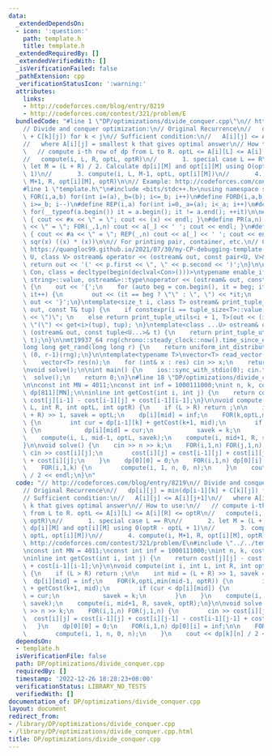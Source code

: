 ```yaml
---
data:
  _extendedDependsOn:
  - icon: ':question:'
    path: template.h
    title: template.h
  _extendedRequiredBy: []
  _extendedVerifiedWith: []
  _isVerificationFailed: false
  _pathExtension: cpp
  _verificationStatusIcon: ':warning:'
  attributes:
    links:
    - http://codeforces.com/blog/entry/8219
    - http://codeforces.com/contest/321/problem/E
  bundledCode: "#line 1 \"DP/optimizations/divide_conquer.cpp\"\n// http://codeforces.com/blog/entry/8219\n\
    // Divide and conquer optimization:\n// Original Recurrence\n//   dp[i][j] = min(dp[i-1][k]\
    \ + C[k][j]) for k < j\n// Sufficient condition:\n//   A[i][j] <= A[i][j+1]\n\
    //   where A[i][j] = smallest k that gives optimal answer\n// How to use:\n//\
    \   // compute i-th row of dp from L to R. optL <= A[i][L] <= A[i][R] <= optR\n\
    //   compute(i, L, R, optL, optR)\n//       1. special case L == R\n//       2.\
    \ let M = (L + R) / 2. Calculate dp[i][M] and opt[i][M] using O(optR - optL +\
    \ 1)\n//       3. compute(i, L, M-1, optL, opt[i][M])\n//       4. compute(i,\
    \ M+1, R, opt[i][M], optR)\n\n// Example: http://codeforces.com/contest/321/problem/E\n\
    #line 1 \"template.h\"\n#include <bits/stdc++.h>\nusing namespace std;\n\n#define\
    \ FOR(i,a,b) for(int i=(a),_b=(b); i<=_b; i++)\n#define FORD(i,a,b) for(int i=(a),_b=(b);\
    \ i>=_b; i--)\n#define REP(i,a) for(int i=0,_a=(a); i<_a; i++)\n#define EACH(it,a)\
    \ for(__typeof(a.begin()) it = a.begin(); it != a.end(); ++it)\n\n#define DEBUG(x)\
    \ { cout << #x << \" = \"; cout << (x) << endl; }\n#define PR(a,n) { cout << #a\
    \ << \" = \"; FOR(_,1,n) cout << a[_] << ' '; cout << endl; }\n#define PR0(a,n)\
    \ { cout << #a << \" = \"; REP(_,n) cout << a[_] << ' '; cout << endl; }\n\n#define\
    \ sqr(x) ((x) * (x))\n\n// For printing pair, container, etc.\n// Copied from\
    \ https://quangloc99.github.io/2021/07/30/my-CP-debugging-template.html\ntemplate<class\
    \ U, class V> ostream& operator << (ostream& out, const pair<U, V>& p) {\n   \
    \ return out << '(' << p.first << \", \" << p.second << ')';\n}\n\ntemplate<class\
    \ Con, class = decltype(begin(declval<Con>()))>\ntypename enable_if<!is_same<Con,\
    \ string>::value, ostream&>::type\noperator << (ostream& out, const Con& con)\
    \ {\n    out << '{';\n    for (auto beg = con.begin(), it = beg; it != con.end();\
    \ it++) {\n        out << (it == beg ? \"\" : \", \") << *it;\n    }\n    return\
    \ out << '}';\n}\ntemplate<size_t i, class T> ostream& print_tuple_utils(ostream&\
    \ out, const T& tup) {\n    if constexpr(i == tuple_size<T>::value) return out\
    \ << \")\"; \n    else return print_tuple_utils<i + 1, T>(out << (i ? \", \" :\
    \ \"(\") << get<i>(tup), tup); \n}\ntemplate<class ...U> ostream& operator <<\
    \ (ostream& out, const tuple<U...>& t) {\n    return print_tuple_utils<0, tuple<U...>>(out,\
    \ t);\n}\n\nmt19937_64 rng(chrono::steady_clock::now().time_since_epoch().count());\n\
    long long get_rand(long long r) {\n    return uniform_int_distribution<long long>\
    \ (0, r-1)(rng);\n}\n\ntemplate<typename T>\nvector<T> read_vector(int n) {\n\
    \    vector<T> res(n);\n    for (int& x : res) cin >> x;\n    return res;\n}\n\
    \nvoid solve();\n\nint main() {\n    ios::sync_with_stdio(0); cin.tie(0);\n  \
    \  solve();\n    return 0;\n}\n#line 18 \"DP/optimizations/divide_conquer.cpp\"\
    \n\nconst int MN = 4011;\nconst int inf = 1000111000;\nint n, k, cost[MN][MN],\
    \ dp[811][MN];\n\ninline int getCost(int i, int j) {\n    return cost[j][j] -\
    \ cost[j][i-1] - cost[i-1][j] + cost[i-1][i-1];\n}\n\nvoid compute(int i, int\
    \ L, int R, int optL, int optR) {\n    if (L > R) return ;\n\n    int mid = (L\
    \ + R) >> 1, savek = optL;\n    dp[i][mid] = inf;\n    FOR(k,optL,min(mid-1, optR))\
    \ {\n        int cur = dp[i-1][k] + getCost(k+1, mid);\n        if (cur < dp[i][mid])\
    \ {\n            dp[i][mid] = cur;\n            savek = k;\n        }\n    }\n\
    \    compute(i, L, mid-1, optL, savek);\n    compute(i, mid+1, R, savek, optR);\n\
    }\n\nvoid solve() {\n    cin >> n >> k;\n    FOR(i,1,n) FOR(j,1,n) {\n       \
    \ cin >> cost[i][j];\n        cost[i][j] = cost[i-1][j] + cost[i][j-1] - cost[i-1][j-1]\
    \ + cost[i][j];\n    }\n    dp[0][0] = 0;\n    FOR(i,1,n) dp[0][i] = inf;\n\n\
    \    FOR(i,1,k) {\n        compute(i, 1, n, 0, n);\n    }\n    cout << dp[k][n]\
    \ / 2 << endl;\n}\n"
  code: "// http://codeforces.com/blog/entry/8219\n// Divide and conquer optimization:\n\
    // Original Recurrence\n//   dp[i][j] = min(dp[i-1][k] + C[k][j]) for k < j\n\
    // Sufficient condition:\n//   A[i][j] <= A[i][j+1]\n//   where A[i][j] = smallest\
    \ k that gives optimal answer\n// How to use:\n//   // compute i-th row of dp\
    \ from L to R. optL <= A[i][L] <= A[i][R] <= optR\n//   compute(i, L, R, optL,\
    \ optR)\n//       1. special case L == R\n//       2. let M = (L + R) / 2. Calculate\
    \ dp[i][M] and opt[i][M] using O(optR - optL + 1)\n//       3. compute(i, L, M-1,\
    \ optL, opt[i][M])\n//       4. compute(i, M+1, R, opt[i][M], optR)\n\n// Example:\
    \ http://codeforces.com/contest/321/problem/E\n#include \"../../template.h\"\n\
    \nconst int MN = 4011;\nconst int inf = 1000111000;\nint n, k, cost[MN][MN], dp[811][MN];\n\
    \ninline int getCost(int i, int j) {\n    return cost[j][j] - cost[j][i-1] - cost[i-1][j]\
    \ + cost[i-1][i-1];\n}\n\nvoid compute(int i, int L, int R, int optL, int optR)\
    \ {\n    if (L > R) return ;\n\n    int mid = (L + R) >> 1, savek = optL;\n  \
    \  dp[i][mid] = inf;\n    FOR(k,optL,min(mid-1, optR)) {\n        int cur = dp[i-1][k]\
    \ + getCost(k+1, mid);\n        if (cur < dp[i][mid]) {\n            dp[i][mid]\
    \ = cur;\n            savek = k;\n        }\n    }\n    compute(i, L, mid-1, optL,\
    \ savek);\n    compute(i, mid+1, R, savek, optR);\n}\n\nvoid solve() {\n    cin\
    \ >> n >> k;\n    FOR(i,1,n) FOR(j,1,n) {\n        cin >> cost[i][j];\n      \
    \  cost[i][j] = cost[i-1][j] + cost[i][j-1] - cost[i-1][j-1] + cost[i][j];\n \
    \   }\n    dp[0][0] = 0;\n    FOR(i,1,n) dp[0][i] = inf;\n\n    FOR(i,1,k) {\n\
    \        compute(i, 1, n, 0, n);\n    }\n    cout << dp[k][n] / 2 << endl;\n}\n"
  dependsOn:
  - template.h
  isVerificationFile: false
  path: DP/optimizations/divide_conquer.cpp
  requiredBy: []
  timestamp: '2022-12-26 18:28:23+08:00'
  verificationStatus: LIBRARY_NO_TESTS
  verifiedWith: []
documentation_of: DP/optimizations/divide_conquer.cpp
layout: document
redirect_from:
- /library/DP/optimizations/divide_conquer.cpp
- /library/DP/optimizations/divide_conquer.cpp.html
title: DP/optimizations/divide_conquer.cpp
---
```

